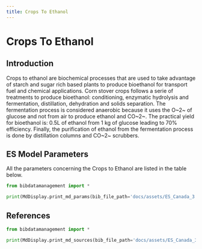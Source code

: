 ```yaml
---
title: Crops To Ethanol
---
```


# Crops To Ethanol

## Introduction

Crops to ethanol are biochemical processes that are used to take
advantage of starch and sugar rich based plants to produce bioethanol
for transport fuel and chemical applications. Corn stover crops follows
a serie of treatments to produce bioethanol: conditioning, enzymatic
hydrolysis and fermentation, distillation, dehydration and solids
separation. The fermentation process is considered anaerobic because it
uses the O~2~ of glucose and not from air to produce ethanol and CO~2~. The
practical yield for bioethanol is: 0.5L of ethanol from 1 kg of glucose
leading to 70% efficiency. Finally, the purification of ethanol from the
fermentation process is done by distillation columns and CO~2~ scrubbers.

## ES Model Parameters

All the parameters concerning the Crops to Ethanol are listed in the
table below.

```python exec="on"
from bibdatamanagement import *

print(MdDisplay.print_md_params(bib_file_path='docs/assets/ES_Canada_3.bib',filter_entry='CROPS_TO_ETHANOL'))
```

## References

```python exec="on"
from bibdatamanagement import *

print(MdDisplay.print_md_sources(bib_file_path='docs/assets/ES_Canada_3.bib',filter_entry='CROPS_TO_ETHANOL'))
```
